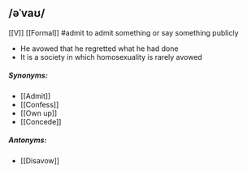 ## /əˈvaʊ/
[[V]] [[Formal]]
#admit
to admit something or say something publicly

- He avowed that he regretted what he had done
- It is a society in which homosexuality is rarely avowed

##### Synonyms:
- [[Admit]]
- [[Confess]]
- [[Own up]]
- [[Concede]]

##### Antonyms:
- [[Disavow]]
